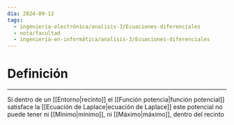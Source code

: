 ```yaml
---
dia: 2024-09-12
tags:
  - ingeniería-electrónica/analisis-3/Ecuaciones-diferenciales
  - nota/facultad
  - ingeniería-en-informática/analisis-3/Ecuaciones-diferenciales
---
```

# Definición
---
Si dentro de un [[Entorno|recinto]] el [[Función potencia|función potencial]] satisface la [[Ecuación de Laplace|ecuación de Laplace]] este potencial no puede tener ni [[Mínimo|mínimo]], ni [[Máximo|máximo]], dentro del recinto